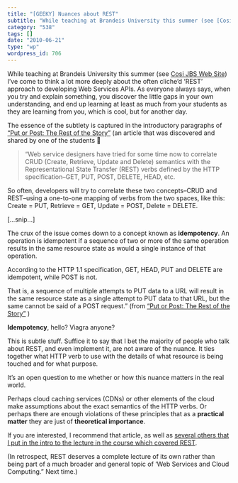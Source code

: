 ```yaml
---
title: "[GEEKY] Nuances about REST"
subtitle: "While teaching at Brandeis University this summer (see [Cosi JBS Web Site](http://iceland.cs.brandei..."
category: "538"
tags: []
date: "2010-06-21"
type: "wp"
wordpress_id: 706
---
```

While teaching at Brandeis University this summer (see [Cosi JBS Web Site](http://iceland.cs.brandeis.edu/webapps/FrontPage?from=navigationbox)) I’ve come to think a lot more deeply about the often cliche’d ‘REST’ approach to developing Web Services APIs.
As everyone always says, when you try and explain something, you discover the little gaps in your own understanding, and end up learning at least as much from your students as they are learning from you, which is cool, but for another day.

The essence of the subtlety is captured in the introductory paragraphs of [“Put or Post: The Rest of the Story”](http://jcalcote.wordpress.com/2008/10/16/put-or-post-the-rest-of-the-story/) (an article that was discovered and shared by one of the students 🙂

> “Web service designers have tried for some time now to correlate CRUD (Create, Retrieve, Update and Delete) semantics with the Representational State Transfer (REST) verbs defined by the HTTP specification–GET, PUT, POST, DELETE, HEAD, etc.

So often, developers will try to correlate these two concepts–CRUD and REST–using a one-to-one mapping of verbs from the two spaces, like this: Create = PUT, Retrieve = GET, Update = POST, Delete = DELETE.

[…snip…]

The crux of the issue comes down to a concept known as **idempotency**. An operation is idempotent if a sequence of two or more of the same operation results in the same resource state as would a single instance of that operation.

According to the HTTP 1.1 specification, GET, HEAD, PUT and DELETE are idempotent, while POST is not.

That is, a sequence of multiple attempts to PUT data to a URL will result in the same resource state as a single attempt to PUT data to that URL, but the same cannot be said of a POST request.” (from [“Put or Post: The Rest of the Story”](http://jcalcote.wordpress.com/2008/10/16/put-or-post-the-rest-of-the-story/) )

**Idempotency**, hello? Viagra anyone?

This is subtle stuff. Suffice it to say that I bet the majority of people who talk about REST, and even implement it, are not aware of the nuance. It ties together what HTTP verb to use with the details of what resource is being touched and for what purpose.

It’s an open question to me whether or how this nuance matters in the real world.

Perhaps cloud caching services (CDNs) or other elements of the cloud make assumptions about the exact semantics of the HTTP verbs. Or perhaps there are enough violations of these principles that as a **practical matter** they are just of **theoretical importance**.

If you are interested, I recommend that article, as well as [several others that I put in the intro to the lecture in the course which covered REST](http://iceland.cs.brandeis.edu/webapps/RestWebServ?from=wikipage).

(In retrospect, REST deserves a complete lecture of its own rather than being part of a much broader and general topic of ‘Web Services and Cloud Computing.” Next time.)